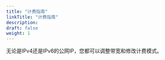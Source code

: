 ```yaml
---
title: "计费指南"
linkTitle: "计费指南"
description:
draft: false
weight: 1
---
```



无论是IPv4还是IPv6的公网IP，您都可以调整带宽和修改计费模式。

